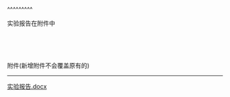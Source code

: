 
<BlogInfo title="计算机网网络" author="白日梦想猿" pv=0 read_times=0 pre_cost_time=1 category="计算机网络" tag_list="['实验报告', 'ARP']" create_time="2021.10.29 09:42:29.185237" update_time="2021.10.29 09:42:29" />

^^^^^^^^^
<p data-we-empty-p="">实验报告在附件中</p><br><br><br><p data-we-empty-p="">​附件​(新增附件不会覆盖原有的)<br></p><hr><p data-we-empty-p="" class="CFP"><a href="http://www.lll.plus/static/file/2021/10/29/实验报告.docx" target="_blank">实验报告.docx</a><br></p>
